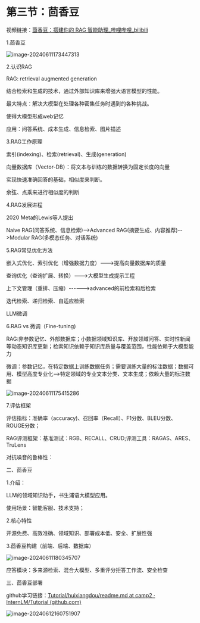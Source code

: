 # 第三节：茴香豆

视频链接：[茴香豆：搭建你的 RAG 智能助理_哔哩哔哩_bilibili](https://www.bilibili.com/video/BV1QA4m1F7t4/?vd_source=728a592eb7f0848e6eb85ba155b12f25)

1.茴香豆

![image-20240611173447313](C:\Users\lenovo\AppData\Roaming\Typora\typora-user-images\image-20240611173447313.png)

2.认识RAG

RAG: retrieval augmented generation

结合检索和生成的技术，通过外部知识库来增强大语言模型的性能。

最大特点：解决大模型在处理各种密集任务时遇到的各种挑战。

使得大模型形成web记忆

应用：问答系统、成本生成、信息检索、图片描述

3.RAG工作原理

索引(indexing)、检索(retrieval)、生成(generation)

向量数据库（Vector-DB）：将文本与训练的数据转换为固定长度的向量

实现快速准确回答的基础，相似度来判断。

余弦、点乘来进行相似度的判断

4.RAG发展进程

2020 Meta的Lewis等人提出

Naive RAG(问答系统、信息检索)-->Advanced RAG(摘要生成、内容推荐)-->Modular RAG(多模态任务、对话系统)

5.RAG常见优化方法

嵌入式优化、索引优化（增强数据力度）--->提高向量数据库的质量

查询优化（查询扩展、转换）--->大模型生成提示工程

上下文管理（重排、压缩）------>advanced的前检索和后检索

迭代检索、递归检索、自适应检索

LLM微调

6.RAG vs 微调（Fine-tuning)

RAG:非参数记忆、外部数据库；小数据领域知识库、开放领域问答、实时性新闻等动态知识库更新；检索知识依赖于知识库质量与覆盖范围，性能依赖于大模型能力

微调：参数记忆，在特定数据上训练数据任务；需要训练大量的标注数据；数据可用、模型高度专业化-->特定领域的专业文本分类、文本生成；依赖大量的标注数据

![image-20240611175415286](C:\Users\lenovo\AppData\Roaming\Typora\typora-user-images\image-20240611175415286.png)

7.评估框架

评估指标：准确率（accuracy)、召回率（Recall）、F1分数、BLEU分数、ROUGE分数；

RAG评测框架：基准测试：RGB、RECALL、CRUD;评测工具：RAGAS、ARES、TruLens

对抗噪音的鲁棒性：

二、茴香豆

1.介绍：

LLM的领域知识助手，书生浦语大模型应用。

使用场景：智能客服、技术支持；

2.核心特性

开源免费、高效准确、领域知识、部署成本低、安全、扩展性强

3.茴香豆构建（前端、后端、数据库）

![image-20240611180345707](C:\Users\lenovo\AppData\Roaming\Typora\typora-user-images\image-20240611180345707.png)

应答模块：多来源检索、混合大模型、多重评分拒答工作流、安全检查

三、茴香豆部署

github学习链接：[Tutorial/huixiangdou/readme.md at camp2 · InternLM/Tutorial (github.com)](https://github.com/InternLM/Tutorial/blob/camp2/huixiangdou/readme.md)

![image-20240612160751907](C:\Users\lenovo\AppData\Roaming\Typora\typora-user-images\image-20240612160751907.png)


